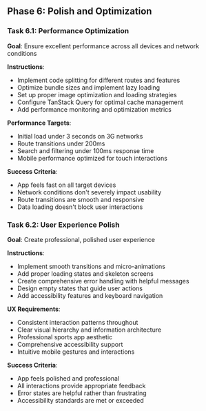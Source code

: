 ## Phase 6: Polish and Optimization

### Task 6.1: Performance Optimization
**Goal**: Ensure excellent performance across all devices and network conditions

**Instructions**:
- Implement code splitting for different routes and features
- Optimize bundle sizes and implement lazy loading
- Set up proper image optimization and loading strategies
- Configure TanStack Query for optimal cache management
- Add performance monitoring and optimization metrics

**Performance Targets**:
- Initial load under 3 seconds on 3G networks
- Route transitions under 200ms
- Search and filtering under 100ms response time
- Mobile performance optimized for touch interactions

**Success Criteria**:
- App feels fast on all target devices
- Network conditions don't severely impact usability
- Route transitions are smooth and responsive
- Data loading doesn't block user interactions

### Task 6.2: User Experience Polish
**Goal**: Create professional, polished user experience

**Instructions**:
- Implement smooth transitions and micro-animations
- Add proper loading states and skeleton screens
- Create comprehensive error handling with helpful messages
- Design empty states that guide user actions
- Add accessibility features and keyboard navigation

**UX Requirements**:
- Consistent interaction patterns throughout
- Clear visual hierarchy and information architecture
- Professional sports app aesthetic
- Comprehensive accessibility support
- Intuitive mobile gestures and interactions

**Success Criteria**:
- App feels polished and professional
- All interactions provide appropriate feedback
- Error states are helpful rather than frustrating
- Accessibility standards are met or exceeded
